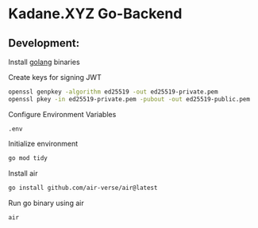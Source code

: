 # Kadane.XYZ Go-Backend

## Development:

Install [golang](https://go.dev/doc/install) binaries

Create keys for signing JWT
```bash
openssl genpkey -algorithm ed25519 -out ed25519-private.pem
openssl pkey -in ed25519-private.pem -pubout -out ed25519-public.pem
```

Configure Environment Variables

``.env``

Initialize environment
```bash
go mod tidy
```

Install air
```bash
go install github.com/air-verse/air@latest
```

Run go binary using air
```bash
air
```